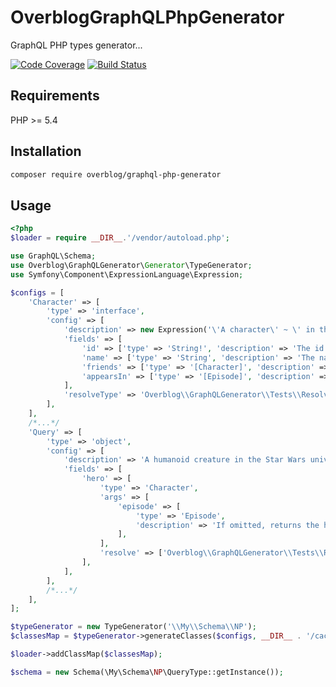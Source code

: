 OverblogGraphQLPhpGenerator
===========================


GraphQL PHP types generator...

[![Code Coverage](https://scrutinizer-ci.com/g/overblog/GraphQLPhpGenerator/badges/coverage.png?b=master)](https://scrutinizer-ci.com/g/overblog/GraphQLPhpGenerator/?branch=master)
[![Build Status](https://travis-ci.org/overblog/GraphQLPhpGenerator.svg?branch=master)](https://travis-ci.org/overblog/GraphQLPhpGenerator)

Requirements
------------
PHP >= 5.4

Installation
------------

```bash
composer require overblog/graphql-php-generator
```

Usage
-----

```php
<?php
$loader = require __DIR__.'/vendor/autoload.php';

use GraphQL\Schema;
use Overblog\GraphQLGenerator\Generator\TypeGenerator;
use Symfony\Component\ExpressionLanguage\Expression;

$configs = [
    'Character' => [
        'type' => 'interface',
        'config' => [
            'description' => new Expression('\'A character\' ~ \' in the Star Wars Trilogy\''),
            'fields' => [
                'id' => ['type' => 'String!', 'description' => 'The id of the character.'],
                'name' => ['type' => 'String', 'description' => 'The name of the character.'],
                'friends' => ['type' => '[Character]', 'description' => 'The friends of the character.'],
                'appearsIn' => ['type' => '[Episode]', 'description' => 'Which movies they appear in.'],
            ],
            'resolveType' => 'Overblog\\GraphQLGenerator\\Tests\\Resolver::resolveType',
        ],
    ],
    /*...*/
    'Query' => [
        'type' => 'object',
        'config' => [
            'description' => 'A humanoid creature in the Star Wars universe or a faction in the Star Wars saga.',
            'fields' => [
                'hero' => [
                    'type' => 'Character',
                    'args' => [
                        'episode' => [
                            'type' => 'Episode',
                            'description' => 'If omitted, returns the hero of the whole saga. If provided, returns the hero of that particular episode.',
                        ],
                    ],
                    'resolve' => ['Overblog\\GraphQLGenerator\\Tests\\Resolver', 'getHero'],
                ],
            ],
        ],
        /*...*/
    ],
];

$typeGenerator = new TypeGenerator('\\My\\Schema\\NP');
$classesMap = $typeGenerator->generateClasses($configs, __DIR__ . '/cache/types');

$loader->addClassMap($classesMap);

$schema = new Schema(\My\Schema\NP\QueryType::getInstance());
```
